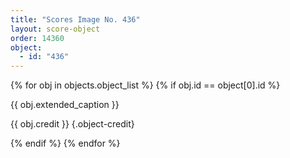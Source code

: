 ```yaml
---
title: "Scores Image No. 436"
layout: score-object
order: 14360
object:
  - id: "436"
---
```


{% for obj in objects.object_list %}
{% if obj.id == object[0].id %}

{{ obj.extended_caption }}

{{ obj.credit }} {.object-credit}

{% endif %}
{% endfor %}
